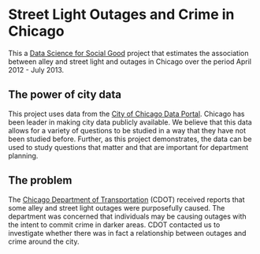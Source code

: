 Street Light Outages and Crime in Chicago
==================

This a [Data Science for Social Good](http://www.dssg.io) project that estimates the association between alley and street light and outages in Chicago over the period April 2012 - July 2013.

## The power of city data

This project uses data from the [City of Chicago Data Portal](https://data.cityofchicago.org/).  Chicago has been leader in making city data publicly available.  We believe that this data allows for a variety of questions to be studied in a way that they have not been studied before.  Further, as this project demonstrates, the data can be used to study questions that matter and that are important for department planning.

## The problem

The [Chicago Department of Transportation](http://www.cityofchicago.org/city/en/depts/cdot.html) (CDOT) received reports that some alley and street light outages were purposefully caused.  The department was concerned that individuals may be causing outages with the intent to commit crime in darker areas.  CDOT contacted us to investigate whether there was in fact a relationship between outages and crime around the city.


